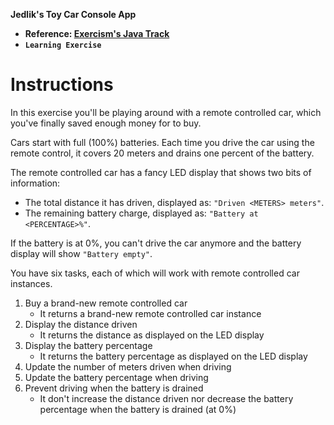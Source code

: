 **Jedlik's Toy Car Console App**

- **Reference: [Exercism's Java Track](https://exercism.org/tracks/java)**
- **`Learning Exercise`**

# Instructions

In this exercise you'll be playing around with a remote controlled car, which you've finally saved enough money for to buy.

Cars start with full (100%) batteries. Each time you drive the car using the remote control, it covers 20 meters and drains one percent of the battery.

The remote controlled car has a fancy LED display that shows two bits of information:

- The total distance it has driven, displayed as: `"Driven <METERS> meters"`.
- The remaining battery charge, displayed as: `"Battery at <PERCENTAGE>%"`.

If the battery is at 0%, you can't drive the car anymore and the battery display will show `"Battery empty"`.

You have six tasks, each of which will work with remote controlled car instances.

1. Buy a brand-new remote controlled car
   - It returns a brand-new remote controlled car instance
2. Display the distance driven
   - It returns the distance as displayed on the LED display
3. Display the battery percentage
   - It returns the battery percentage as displayed on the LED display
4. Update the number of meters driven when driving
5. Update the battery percentage when driving
6. Prevent driving when the battery is drained
   - It don't increase the distance driven nor decrease the battery percentage when the battery is drained (at 0%)
